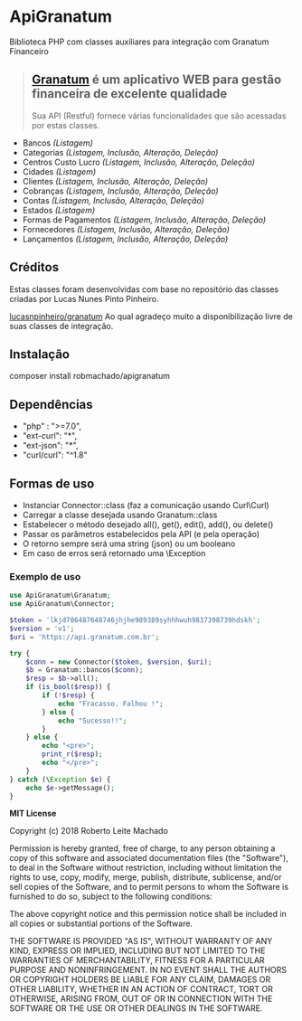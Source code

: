 # ApiGranatum

Biblioteca PHP com classes auxiliares para integração com Granatum Financeiro

> ## [Granatum](http://www.granatum.com.br) é um aplicativo WEB para gestão financeira de excelente qualidade
> Sua API (Restful) fornece várias funcionalidades que são acessadas por estas classes.  

 - Bancos *(Listagem)*
 - Categorias *(Listagem, Inclusão, Alteração, Deleção)*
 - Centros Custo Lucro *(Listagem, Inclusão, Alteração, Deleção)*
 - Cidades *(Listagem)*
 - Clientes *(Listagem, Inclusão, Alteração, Deleção)*
 - Cobranças *(Listagem, Inclusão, Alteração, Deleção)*
 - Contas *(Listagem, Inclusão, Alteração, Deleção)*
 - Estados *(Listagem)*
 - Formas de Pagamentos *(Listagem, Inclusão, Alteração, Deleção)*
 - Fornecedores *(Listagem, Inclusão, Alteração, Deleção)*
 - Lançamentos *(Listagem, Inclusão, Alteração, Deleção)*

## Créditos

Estas classes foram desenvolvidas com base no repositório das classes criadas por Lucas Nunes Pinto Pinheiro.

[lucasnpinheiro/granatum](https://github.com/lucasnpinheiro/granatum) Ao qual agradeço muito a disponibilização livre de suas classes de integração.

## Instalação

composer install robmachado/apigranatum

## Dependências

- "php" : ">=7.0",
- "ext-curl": "*",
- "ext-json": "*",
- "curl/curl": "^1.8"

## Formas de uso

- Instanciar Connector::class (faz a comunicação usando Curl\Curl)
- Carregar a classe desejada usando Granatum::class
- Estabelecer o método desejado all(), get(), edit(), add(), ou delete()
- Passar os parâmetros estabelecidos pela API (e pela operação)
- O retorno sempre será uma string (json) ou um booleano
- Em caso de erros será retornado uma \Exception

### Exemplo de uso

```php
use ApiGranatum\Granatum;
use ApiGranatum\Connector;

$token = 'lkjd786487648746jhjhe989389syhhhwuh9837398739hdskh';
$version = 'v1';
$uri = 'https://api.granatum.com.br';

try {
    $conn = new Connector($token, $version, $uri);
    $b = Granatum::bancos($conn);
    $resp = $b->all();
    if (is_bool($resp)) {
        if (!$resp) {
            echo "Fracasso. Falhou !";
        } else {
            echo "Sucesso!!";
        }
    } else {
        echo "<pre>";
        print_r($resp);
        echo "</pre>";
    }
} catch (\Exception $e) {
    echo $e->getMessage();
}
```

**MIT License**

Copyright (c) 2018 Roberto Leite Machado

Permission is hereby granted, free of charge, to any person obtaining a copy
of this software and associated documentation files (the "Software"), to deal
in the Software without restriction, including without limitation the rights
to use, copy, modify, merge, publish, distribute, sublicense, and/or sell
copies of the Software, and to permit persons to whom the Software is
furnished to do so, subject to the following conditions:

The above copyright notice and this permission notice shall be included in all
copies or substantial portions of the Software.

THE SOFTWARE IS PROVIDED "AS IS", WITHOUT WARRANTY OF ANY KIND, EXPRESS OR
IMPLIED, INCLUDING BUT NOT LIMITED TO THE WARRANTIES OF MERCHANTABILITY,
FITNESS FOR A PARTICULAR PURPOSE AND NONINFRINGEMENT. IN NO EVENT SHALL THE
AUTHORS OR COPYRIGHT HOLDERS BE LIABLE FOR ANY CLAIM, DAMAGES OR OTHER
LIABILITY, WHETHER IN AN ACTION OF CONTRACT, TORT OR OTHERWISE, ARISING FROM,
OUT OF OR IN CONNECTION WITH THE SOFTWARE OR THE USE OR OTHER DEALINGS IN THE
SOFTWARE.